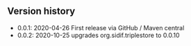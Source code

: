## Version history
* 0.0.1: 2020-04-26 First release via GitHub / Maven central
* 0.0.2: 2020-10-25 upgrades org.sidif.triplestore to 0.0.10
